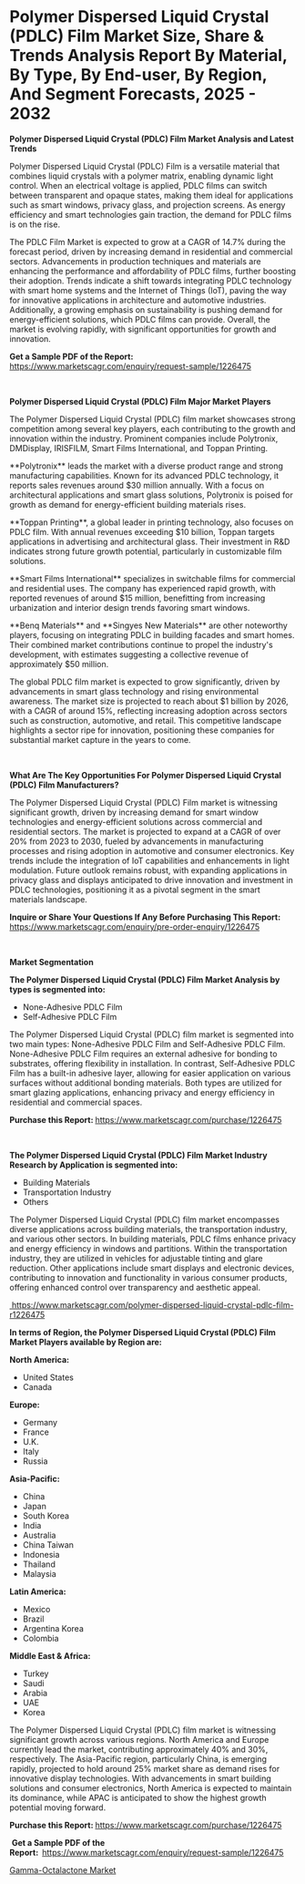 <p><h1>Polymer Dispersed Liquid Crystal (PDLC) Film Market Size, Share & Trends Analysis Report By Material, By Type, By End-user, By Region, And Segment Forecasts, 2025 - 2032</h1></p><p><strong>Polymer Dispersed Liquid Crystal (PDLC) Film Market Analysis and Latest Trends</strong></p>
<p><p>Polymer Dispersed Liquid Crystal (PDLC) Film is a versatile material that combines liquid crystals with a polymer matrix, enabling dynamic light control. When an electrical voltage is applied, PDLC films can switch between transparent and opaque states, making them ideal for applications such as smart windows, privacy glass, and projection screens. As energy efficiency and smart technologies gain traction, the demand for PDLC films is on the rise.</p><p>The PDLC Film Market is expected to grow at a CAGR of 14.7% during the forecast period, driven by increasing demand in residential and commercial sectors. Advancements in production techniques and materials are enhancing the performance and affordability of PDLC films, further boosting their adoption. Trends indicate a shift towards integrating PDLC technology with smart home systems and the Internet of Things (IoT), paving the way for innovative applications in architecture and automotive industries. Additionally, a growing emphasis on sustainability is pushing demand for energy-efficient solutions, which PDLC films can provide. Overall, the market is evolving rapidly, with significant opportunities for growth and innovation.</p></p>
<p><strong>Get a Sample PDF of the Report:&nbsp;</strong> <a href="https://www.marketscagr.com/enquiry/request-sample/1226475?utm_campaign=2113&utm_medium=2&utm_source=Github&utm_content=ia&utm_term=02022025&utm_id=polymer-dispersed-liquid-crystal-pdlc-film">https://www.marketscagr.com/enquiry/request-sample/1226475</a></p>
<p>&nbsp;</p>
<p><strong>Polymer Dispersed Liquid Crystal (PDLC) Film Major Market Players</strong></p>
<p><p>The Polymer Dispersed Liquid Crystal (PDLC) film market showcases strong competition among several key players, each contributing to the growth and innovation within the industry. Prominent companies include Polytronix, DMDisplay, IRISFILM, Smart Films International, and Toppan Printing.</p><p>**Polytronix** leads the market with a diverse product range and strong manufacturing capabilities. Known for its advanced PDLC technology, it reports sales revenues around $30 million annually. With a focus on architectural applications and smart glass solutions, Polytronix is poised for growth as demand for energy-efficient building materials rises.</p><p>**Toppan Printing**, a global leader in printing technology, also focuses on PDLC film. With annual revenues exceeding $10 billion, Toppan targets applications in advertising and architectural glass. Their investment in R&D indicates strong future growth potential, particularly in customizable film solutions.</p><p>**Smart Films International** specializes in switchable films for commercial and residential uses. The company has experienced rapid growth, with reported revenues of around $15 million, benefitting from increasing urbanization and interior design trends favoring smart windows.</p><p>**Benq Materials** and **Singyes New Materials** are other noteworthy players, focusing on integrating PDLC in building facades and smart homes. Their combined market contributions continue to propel the industry's development, with estimates suggesting a collective revenue of approximately $50 million.</p><p>The global PDLC film market is expected to grow significantly, driven by advancements in smart glass technology and rising environmental awareness. The market size is projected to reach about $1 billion by 2026, with a CAGR of around 15%, reflecting increasing adoption across sectors such as construction, automotive, and retail. This competitive landscape highlights a sector ripe for innovation, positioning these companies for substantial market capture in the years to come.</p></p>
<p>&nbsp;</p>
<p><strong>What Are The Key Opportunities For Polymer Dispersed Liquid Crystal (PDLC) Film Manufacturers?</strong></p>
<p><p>The Polymer Dispersed Liquid Crystal (PDLC) Film market is witnessing significant growth, driven by increasing demand for smart window technologies and energy-efficient solutions across commercial and residential sectors. The market is projected to expand at a CAGR of over 20% from 2023 to 2030, fueled by advancements in manufacturing processes and rising adoption in automotive and consumer electronics. Key trends include the integration of IoT capabilities and enhancements in light modulation. Future outlook remains robust, with expanding applications in privacy glass and displays anticipated to drive innovation and investment in PDLC technologies, positioning it as a pivotal segment in the smart materials landscape.</p></p>
<p><strong>Inquire or Share Your Questions If Any Before Purchasing This Report:</strong> <a href="https://www.marketscagr.com/enquiry/pre-order-enquiry/1226475?utm_campaign=2113&utm_medium=2&utm_source=Github&utm_content=ia&utm_term=02022025&utm_id=polymer-dispersed-liquid-crystal-pdlc-film">https://www.marketscagr.com/enquiry/pre-order-enquiry/1226475</a></p>
<p>&nbsp;</p>
<p><strong>Market Segmentation</strong></p>
<p><strong>The Polymer Dispersed Liquid Crystal (PDLC) Film Market Analysis by types is segmented into:</strong></p>
<p><ul><li>None-Adhesive PDLC Film</li><li>Self-Adhesive PDLC Film</li></ul></p>
<p><p>The Polymer Dispersed Liquid Crystal (PDLC) film market is segmented into two main types: None-Adhesive PDLC Film and Self-Adhesive PDLC Film. None-Adhesive PDLC Film requires an external adhesive for bonding to substrates, offering flexibility in installation. In contrast, Self-Adhesive PDLC Film has a built-in adhesive layer, allowing for easier application on various surfaces without additional bonding materials. Both types are utilized for smart glazing applications, enhancing privacy and energy efficiency in residential and commercial spaces.</p></p>
<p><strong>Purchase this Report:&nbsp;</strong><a href="https://www.marketscagr.com/purchase/1226475?utm_campaign=2113&utm_medium=2&utm_source=Github&utm_content=ia&utm_term=02022025&utm_id=polymer-dispersed-liquid-crystal-pdlc-film">https://www.marketscagr.com/purchase/1226475</a></p>
<p>&nbsp;</p>
<p><strong>The Polymer Dispersed Liquid Crystal (PDLC) Film Market Industry Research by Application is segmented into:</strong></p>
<p><ul><li>Building Materials</li><li>Transportation Industry</li><li>Others</li></ul></p>
<p><p>The Polymer Dispersed Liquid Crystal (PDLC) film market encompasses diverse applications across building materials, the transportation industry, and various other sectors. In building materials, PDLC films enhance privacy and energy efficiency in windows and partitions. Within the transportation industry, they are utilized in vehicles for adjustable tinting and glare reduction. Other applications include smart displays and electronic devices, contributing to innovation and functionality in various consumer products, offering enhanced control over transparency and aesthetic appeal.</p></p>
<p><a href="https://www.marketscagr.com/polymer-dispersed-liquid-crystal-pdlc-film-r1226475?utm_campaign=2113&utm_medium=2&utm_source=Github&utm_content=ia&utm_term=02022025&utm_id=polymer-dispersed-liquid-crystal-pdlc-film">&nbsp;https://www.marketscagr.com/polymer-dispersed-liquid-crystal-pdlc-film-r1226475</a></p>
<p><strong>In terms of Region, the Polymer Dispersed Liquid Crystal (PDLC) Film Market Players available by Region are:</strong></p>
<p>
    <p> <strong> North America: </strong>
        <ul>
            <li>United States</li>
            <li>Canada</li>
        </ul>
        </p> 
    <p> <strong> Europe: </strong>
        <ul>
            <li>Germany</li>
            <li>France</li>
            <li>U.K.</li>
            <li>Italy</li>
            <li>Russia</li>
        </ul>
        </p> 
    <p> <strong> Asia-Pacific: </strong>
        <ul>
            <li>China</li>
            <li>Japan</li>
            <li>South Korea</li>
            <li>India</li>
            <li>Australia</li>
            <li>China Taiwan</li>
            <li>Indonesia</li>
            <li>Thailand</li>
            <li>Malaysia</li>
        </ul>
        </p> 
    <p> <strong> Latin America: </strong>
        <ul>
            <li>Mexico</li>
            <li>Brazil</li>
            <li>Argentina Korea</li>
            <li>Colombia</li>
        </ul>
        </p> 
    <p> <strong> Middle East & Africa: </strong>
        <ul>
            <li>Turkey</li>
            <li>Saudi</li>
            <li>Arabia</li>
            <li>UAE</li>
            <li>Korea</li>
        </ul>
    </p>
    </p>
<p><p>The Polymer Dispersed Liquid Crystal (PDLC) film market is witnessing significant growth across various regions. North America and Europe currently lead the market, contributing approximately 40% and 30%, respectively. The Asia-Pacific region, particularly China, is emerging rapidly, projected to hold around 25% market share as demand rises for innovative display technologies. With advancements in smart building solutions and consumer electronics, North America is expected to maintain its dominance, while APAC is anticipated to show the highest growth potential moving forward.</p></p>
<p><strong>Purchase this Report: </strong><a href="https://www.marketscagr.com/purchase/1226475?utm_campaign=2113&utm_medium=2&utm_source=Github&utm_content=ia&utm_term=02022025&utm_id=polymer-dispersed-liquid-crystal-pdlc-film">https://www.marketscagr.com/purchase/1226475</a></p>
<p>&nbsp;<strong>Get a Sample PDF of the Report:&nbsp;&nbsp;</strong><a href="https://www.marketscagr.com/enquiry/request-sample/1226475?utm_campaign=2113&utm_medium=2&utm_source=Github&utm_content=ia&utm_term=02022025&utm_id=polymer-dispersed-liquid-crystal-pdlc-film">https://www.marketscagr.com/enquiry/request-sample/1226475</a></p>
<p><strong></strong></p>
<p><p><a href="https://github.com/tona7vba/Market-Research-Report-List-1/blob/main/gamma-octalactone-market.md?utm_campaign=2113&utm_medium=2&utm_source=Github&utm_content=ia&utm_term=02022025&utm_id=polymer-dispersed-liquid-crystal-pdlc-film">Gamma-Octalactone Market</a></p></p>